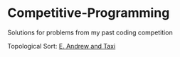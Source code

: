 # Competitive-Programming

Solutions for problems from my past coding competition

Topological Sort: [E. Andrew and Taxi](https://github.com/duchungvu/Competitive-Programming/blob/master/Codeforces/EAndrewAndTaxi.java)

